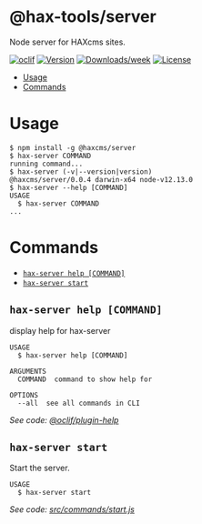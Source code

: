 @hax-tools/server
=================

Node server for HAXcms sites.

[![oclif](https://img.shields.io/badge/cli-oclif-brightgreen.svg)](https://oclif.io)
[![Version](https://img.shields.io/npm/v/@hax-tools/server.svg)](https://npmjs.org/package/@hax-tools/server)
[![Downloads/week](https://img.shields.io/npm/dw/@hax-tools/server.svg)](https://npmjs.org/package/@hax-tools/server)
[![License](https://img.shields.io/npm/l/@hax-tools/server.svg)](https://github.com/elmsln/hax-tools/blob/master/package.json)

<!-- toc -->
* [Usage](#usage)
* [Commands](#commands)
<!-- tocstop -->
# Usage
<!-- usage -->
```sh-session
$ npm install -g @haxcms/server
$ hax-server COMMAND
running command...
$ hax-server (-v|--version|version)
@haxcms/server/0.0.4 darwin-x64 node-v12.13.0
$ hax-server --help [COMMAND]
USAGE
  $ hax-server COMMAND
...
```
<!-- usagestop -->
# Commands
<!-- commands -->
* [`hax-server help [COMMAND]`](#hax-server-help-command)
* [`hax-server start`](#hax-server-start)

## `hax-server help [COMMAND]`

display help for hax-server

```
USAGE
  $ hax-server help [COMMAND]

ARGUMENTS
  COMMAND  command to show help for

OPTIONS
  --all  see all commands in CLI
```

_See code: [@oclif/plugin-help](https://github.com/oclif/plugin-help/blob/v2.1.6/src/commands/help.ts)_

## `hax-server start`

Start the server.

```
USAGE
  $ hax-server start
```

_See code: [src/commands/start.js](https://github.com/elmsln/hax-tools/blob/v0.0.4/src/commands/start.js)_
<!-- commandsstop -->
